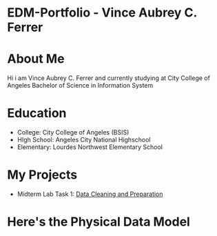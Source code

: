 # EDM-Portfolio - Vince Aubrey C. Ferrer
# About Me
Hi i am Vince Aubrey C. Ferrer and currently studying at City College of Angeles Bachelor of Science in Information System
# Education
- College: City College of Angeles (BSIS)
- HIgh School: Angeles City National Highschool
- Elementary: Lourdes Northwest Elementary School
# My Projects
- Midterm Lab Task 1: [Data Cleaning and Preparation](Midterm%20Task%201/README.md)
# Here's the Physical Data Model
